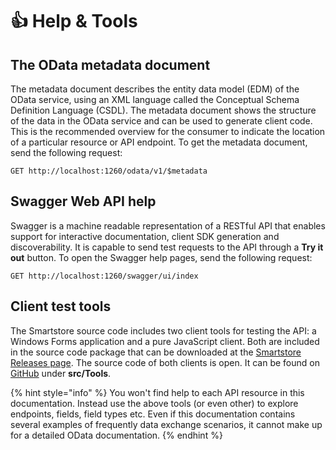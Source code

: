 # 👍 Help & Tools

## The OData metadata document <a href="#helpandtools-theodatametadatadocument" id="helpandtools-theodatametadatadocument"></a>

The metadata document describes the entity data model (EDM) of the OData service, using an XML language called the Conceptual Schema Definition Language (CSDL). The metadata document shows the structure of the data in the OData service and can be used to generate client code. This is the recommended overview for the consumer to indicate the location of a particular resource or API endpoint. To get the metadata document, send the following request:

```http
GET http://localhost:1260/odata/v1/$metadata
```

## Swagger Web API help <a href="#helpandtools-swaggerwebapihelp" id="helpandtools-swaggerwebapihelp"></a>

Swagger is a machine readable representation of a RESTful API that enables support for interactive documentation, client SDK generation and discoverability. It is capable to send test requests to the API through a **Try it out** button. To open the Swagger help pages, send the following request:

```
GET http://localhost:1260/swagger/ui/index
```

## Client test tools <a href="#helpandtools-clienttesttools" id="helpandtools-clienttesttools"></a>

The Smartstore source code includes two client tools for testing the API: a Windows Forms application and a pure JavaScript client. Both are included in the source code package that can be downloaded at the [Smartstore Releases page](https://github.com/smartstoreag/SmartStoreNET/releases). The source code of both clients is open. It can be found on [GitHub](https://github.com/smartstoreag/SmartStoreNET) under **src/Tools**.

{% hint style="info" %}
You won't find help to each API resource in this documentation. Instead use the above tools (or even other) to explore endpoints, fields, field types etc. Even if this documentation contains several examples of frequently data exchange scenarios, it cannot make up for a detailed OData documentation.
{% endhint %}
